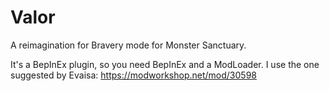 # Valor
A reimagination for Bravery mode for Monster Sanctuary.

It's a BepInEx plugin, so you need BepInEx and a ModLoader. I use the one suggested by Evaisa:
https://modworkshop.net/mod/30598

